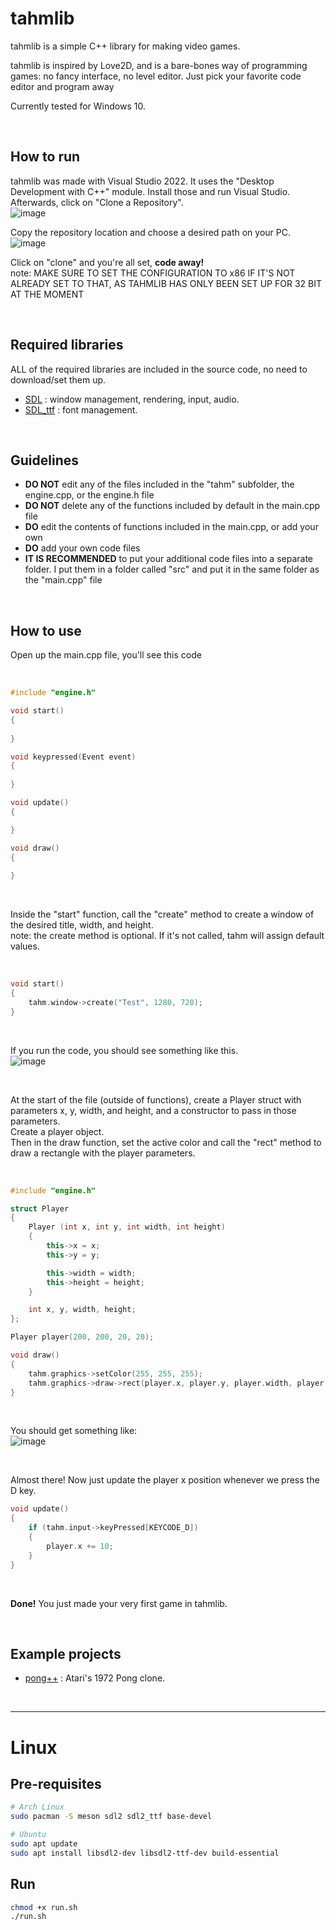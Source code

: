 # tahmlib
tahmlib is a simple C++ library for making video games.

tahmlib is inspired by Love2D, and is a bare-bones way of programming games: no fancy interface, no level editor. Just pick your favorite code editor and program away

Currently tested for Windows 10.

<br/>

## How to run
tahmlib was made with Visual Studio 2022. It uses the "Desktop Development with C++" module. Install those and run Visual Studio. Afterwards, click on "Clone a Repository". <br/>
![image](https://github.com/user-attachments/assets/6cb6219f-1023-4eef-953f-354b717218d2)


Copy the repository location and choose a desired path on your PC. <br/>
![image](https://github.com/user-attachments/assets/8d2f069d-c400-4b49-8b4f-1e57391fb934)<br/>


Click on "clone" and you're all set, **code away!**<br/>
note: MAKE SURE TO SET THE CONFIGURATION TO x86 IF IT'S NOT ALREADY SET TO THAT, AS TAHMLIB HAS ONLY BEEN SET UP FOR 32 BIT AT THE MOMENT

<br/>

## Required libraries
ALL of the required libraries are included in the source code, no need to download/set them up.
- [SDL](https://github.com/libsdl-org/SDL) : window management, rendering, input, audio.
- [SDL_ttf](https://github.com/libsdl-org/SDL_ttf) : font management.

<br/>

## Guidelines
- **DO NOT** edit any of the files included in the "tahm" subfolder, the engine.cpp, or the engine.h file
- **DO NOT** delete any of the functions included by default in the main.cpp file
- **DO** edit the contents of functions included in the main.cpp, or add your own
- **DO** add your own code files
- **IT IS RECOMMENDED** to put your additional code files into a separate folder. I put them in a folder called "src" and put it in the same folder as the "main.cpp" file

<br/>

## How to use
Open up the main.cpp file, you'll see this code

<br/>

```cpp
#include "engine.h"

void start()
{
	
}

void keypressed(Event event)
{
	
}

void update()
{

}

void draw()
{
	
}
```

<br/>

Inside the "start" function, call the "create" method to create a window of the desired title, width, and height.<br/>
note: the create method is optional. If it's not called, tahm will assign default values.

<br/>

```cpp
void start()
{
	tahm.window->create("Test", 1280, 720);
}
```

<br/>

If you run the code, you should see something like this.<br/>
![image](https://github.com/user-attachments/assets/cdab830d-0b18-4e6c-b047-633b14aecc7a)

<br/>

At the start of the file (outside of functions), create a Player struct with parameters x, y, width, and height, and a constructor to pass in those parameters.<br/>
Create a player object.<br/>
Then in the draw function, set the active color and call the "rect" method to draw a rectangle with the player parameters.

<br/>

```cpp
#include "engine.h"

struct Player
{
	Player (int x, int y, int width, int height)
	{
		this->x = x;
		this->y = y;

		this->width = width;
		this->height = height;
	}

	int x, y, width, height;
};

Player player(200, 200, 20, 20);

void draw()
{
	tahm.graphics->setColor(255, 255, 255);
	tahm.graphics->draw->rect(player.x, player.y, player.width, player.height);
}
```

<br/>

You should get something like:<br/>
![image](https://github.com/user-attachments/assets/c354bfb9-6e61-42d3-94cb-bd3fcb72e2a3)

<br/>

Almost there! Now just update the player x position whenever we press the D key.<br/>
```cpp
void update()
{
	if (tahm.input->keyPressed[KEYCODE_D])
	{
		player.x += 10;
	}
}
```
<br/>

**Done!** You just made your very first game in tahmlib.

<br/>

## Example projects
- [pong++](https://github.com/tamtaasatiani/pong-plusplus) : Atari's 1972 Pong clone.

<br/>



---

# Linux

## Pre-requisites

```bash
# Arch Linux
sudo pacman -S meson sdl2 sdl2_ttf base-devel
```

```bash
# Ubuntu
sudo apt update
sudo apt install libsdl2-dev libsdl2-ttf-dev build-essential
```

## Run

```bash
chmod +x run.sh
./run.sh
```
